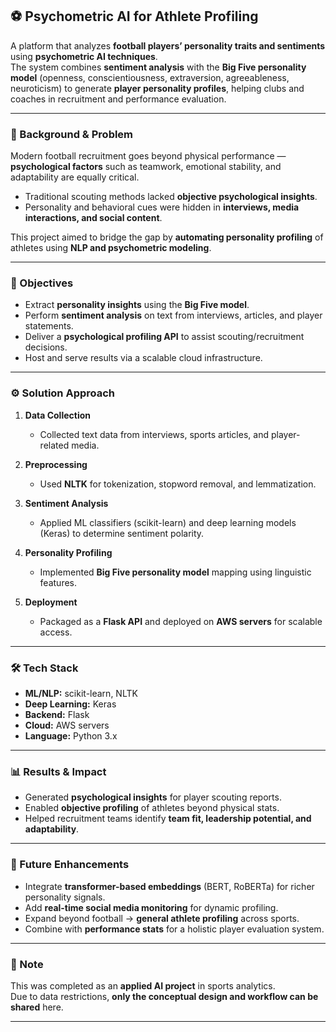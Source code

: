 ## ⚽ Psychometric AI for Athlete Profiling  

A platform that analyzes **football players’ personality traits and sentiments** using **psychometric AI techniques**.  
The system combines **sentiment analysis** with the **Big Five personality model** (openness, conscientiousness, extraversion, agreeableness, neuroticism) to generate **player personality profiles**, helping clubs and coaches in recruitment and performance evaluation.  

---

### 📌 Background & Problem  
Modern football recruitment goes beyond physical performance — **psychological factors** such as teamwork, emotional stability, and adaptability are equally critical.  
- Traditional scouting methods lacked **objective psychological insights**.  
- Personality and behavioral cues were hidden in **interviews, media interactions, and social content**.  

This project aimed to bridge the gap by **automating personality profiling** of athletes using **NLP and psychometric modeling**.  

---

### 🎯 Objectives  
- Extract **personality insights** using the **Big Five model**.  
- Perform **sentiment analysis** on text from interviews, articles, and player statements.  
- Deliver a **psychological profiling API** to assist scouting/recruitment decisions.  
- Host and serve results via a scalable cloud infrastructure.  

---

### ⚙️ Solution Approach  
1. **Data Collection**  
   - Collected text data from interviews, sports articles, and player-related media.  

2. **Preprocessing**  
   - Used **NLTK** for tokenization, stopword removal, and lemmatization.  

3. **Sentiment Analysis**  
   - Applied ML classifiers (scikit-learn) and deep learning models (Keras) to determine sentiment polarity.  

4. **Personality Profiling**  
   - Implemented **Big Five personality model** mapping using linguistic features.  

5. **Deployment**  
   - Packaged as a **Flask API** and deployed on **AWS servers** for scalable access.  

---

### 🛠️ Tech Stack  
- **ML/NLP:** scikit-learn, NLTK  
- **Deep Learning:** Keras  
- **Backend:** Flask  
- **Cloud:** AWS servers  
- **Language:** Python 3.x  

---

### 📊 Results & Impact  
- Generated **psychological insights** for player scouting reports.  
- Enabled **objective profiling** of athletes beyond physical stats.  
- Helped recruitment teams identify **team fit, leadership potential, and adaptability**.  

---

### 🚀 Future Enhancements  
- Integrate **transformer-based embeddings** (BERT, RoBERTa) for richer personality signals.  
- Add **real-time social media monitoring** for dynamic profiling.  
- Expand beyond football → **general athlete profiling** across sports.  
- Combine with **performance stats** for a holistic player evaluation system.  

---

### 📌 Note  
This was completed as an **applied AI project** in sports analytics.  
Due to data restrictions, **only the conceptual design and workflow can be shared** here.  

---
